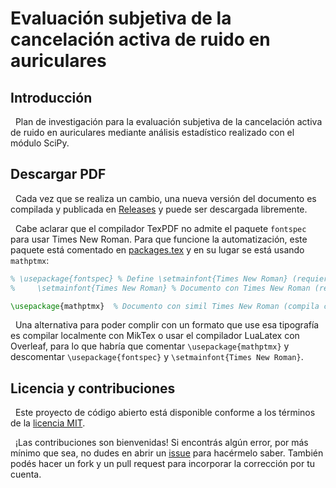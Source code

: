# Evaluación subjetiva de la cancelación activa de ruido en auriculares

## Introducción

&nbsp;
Plan de investigación para la evaluación subjetiva de la cancelación activa de ruido en auriculares mediante análisis estadístico realizado con el módulo SciPy.

## Descargar PDF

&nbsp;
Cada vez que se realiza un cambio, una nueva versión del documento es compilada y publicada en [Releases](https://github.com/mrmalvicino/anc-research-plan/releases) y puede ser descargada libremente.

&nbsp;
Cabe aclarar que el compilador TexPDF no admite el paquete `fontspec` para usar Times New Roman. Para que funcione la automatización, este paquete está comentado en [packages.tex](./latex/include/packages.tex) y en su lugar se está usando `mathptmx`:

```latex
% \usepackage{fontspec} % Define \setmainfont{Times New Roman} (requiere LuaLatex)
%     \setmainfont{Times New Roman} % Documento con Times New Roman (requiere LuaLatex)

\usepackage{mathptmx}  % Documento con simil Times New Roman (compila con TexPDF)
```

&nbsp;
Una alternativa para poder complir con un formato que use esa tipografía es compilar localmente con MikTex o usar el compilador LuaLatex con Overleaf, para lo que habría que comentar `\usepackage{mathptmx}` y descomentar `\usepackage{fontspec}` y `\setmainfont{Times New Roman}`.

## Licencia y contribuciones

&nbsp;
Este proyecto de código abierto está disponible conforme a los términos de la [licencia MIT](./LICENSE).

&nbsp;
¡Las contribuciones son bienvenidas!
Si encontrás algún error, por más mínimo que sea, no dudes en abrir un [issue](https://github.com/mrmalvicino/anc-research-plan/issues/) para hacérmelo saber.
También podés hacer un fork y un pull request para incorporar la corrección por tu cuenta.